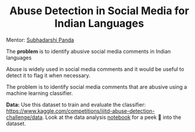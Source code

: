 <h1 align="center"> Abuse Detection in Social Media for Indian Languages</h1>

Mentor: [Subhadarshi Panda](https://www.linkedin.com/in/subhadarshi-panda-1ba5091a/)

The **problem** is to identify abusive social media comments in Indian languages

Abuse is widely used in social media comments and it would be useful to detect it to flag it when necessary.

The problem is to identify social media comments that are abusive using a machine learning classifier.

**Data:** Use this dataset to train and evaluate the classifier: https://www.kaggle.com/competitions/iiitd-abuse-detection-challenge/data.
Look at the data analysis [notebook](notebooks/analyze_data.ipynb) for a peek :eyes: into the dataset.
